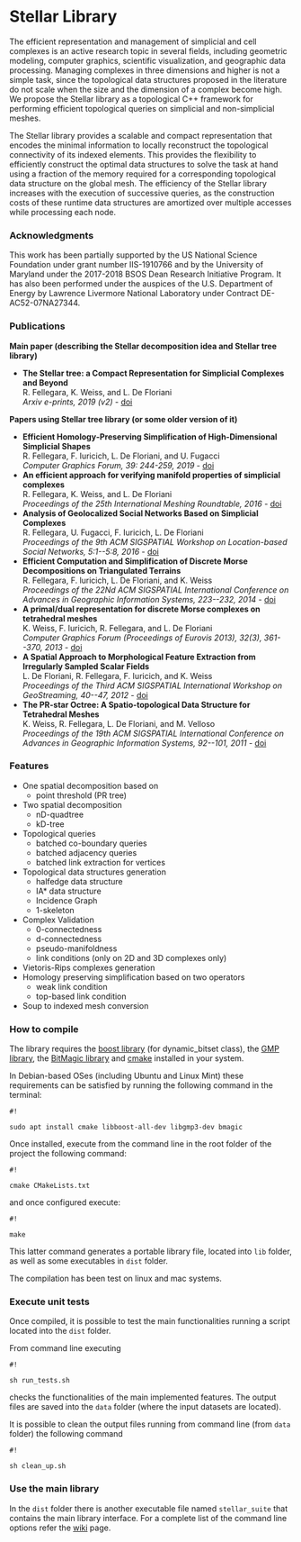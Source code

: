 # Stellar Library #

The efficient representation and management of simplicial and cell complexes is an active research
topic in several fields, including geometric modeling, computer graphics, scientific visualization, and geographic data processing. Managing complexes in three dimensions and higher is not a simple task, since the topological data structures proposed in the literature do not scale when the size and the dimension of a complex become high. We propose the Stellar library as a topological C++ framework for performing efficient topological queries on simplicial and non-simplicial meshes. 

The Stellar library provides a scalable and compact representation that encodes the minimal information to locally reconstruct the topological connectivity of its indexed elements. This provides the flexibility to efficiently construct the optimal data structures to solve the task at hand using a fraction of the memory required for a corresponding topological data structure on the global mesh. The efficiency of the Stellar library increases with the execution of successive queries, as the construction costs of these runtime data structures are amortized over multiple accesses while processing each node. 

### Acknowledgments ###

This work has been partially supported by the US National Science Foundation under grant number IIS-1910766 and by the University of Maryland under the 2017-2018 BSOS Dean Research Initiative Program. It has also been performed under the auspices of the U.S. Department of Energy by Lawrence Livermore National Laboratory under Contract DE-AC52-07NA27344.

### Publications ###

**Main paper (describing the Stellar decomposition idea and Stellar tree library)**

- **The Stellar tree: a Compact Representation for Simplicial Complexes and Beyond**  
R. Fellegara, K. Weiss, and L. De Floriani  
*Arxiv e-prints, 2019 (v2)* - [doi](https://arxiv.org/abs/1707.02211)

**Papers using Stellar tree library (or some older version of it)**

- **Efficient Homology‐Preserving Simplification of High‐Dimensional Simplicial Shapes**  
R. Fellegara, F. Iuricich, L. De Floriani, and U. Fugacci  
*Computer Graphics Forum, 39: 244-259, 2019* - [doi](http://dx.doi.org/10.1111/cgf.13764)
- **An efficient approach for verifying manifold properties of simplicial complexes**  
R. Fellegara, K. Weiss, and L. De Floriani  
*Proceedings of the 25th International Meshing Roundtable, 2016* - [doi](http://imr.sandia.gov/papers/abstracts/Fe830.html)
- **Analysis of Geolocalized Social Networks Based on Simplicial Complexes**  
R. Fellegara, U. Fugacci, F. Iuricich, L. De Floriani  
*Proceedings of the 9th ACM SIGSPATIAL Workshop on Location-based Social Networks, 5:1--5:8, 2016* - [doi](https://dl.acm.org/doi/10.1145/3021304.3021309)
- **Efficient Computation and Simplification of Discrete Morse Decompositions on Triangulated Terrains**  
R. Fellegara, F. luricich, L. De Floriani, and K. Weiss  
*Proceedings of the 22Nd ACM SIGSPATIAL International Conference on Advances in Geographic Information Systems, 223--232, 2014* - [doi](https://doi.org/10.1145/2666310.2666412)
- **A primal/dual representation for discrete Morse complexes on tetrahedral meshes**  
K. Weiss, F. Iuricich, R. Fellegara, and L. De Floriani  
*Computer Graphics Forum (Proceedings of Eurovis 2013), 32(3), 361--370, 2013* - [doi](https://doi.org/10.1111/cgf.12123)
- **A Spatial Approach to Morphological Feature Extraction from Irregularly Sampled Scalar Fields**  
L. De Floriani, R. Fellegara, F. Iuricich, and K. Weiss  
*Proceedings of the Third ACM SIGSPATIAL International Workshop on GeoStreaming, 40--47, 2012* - [doi](https://doi.org/10.1145/2442968.2442974)
- **The PR-star Octree: A Spatio-topological Data Structure for Tetrahedral Meshes**  
K. Weiss, R. Fellegara, L. De Floriani, and M. Velloso  
*Proceedings of the 19th ACM SIGSPATIAL International Conference on Advances in Geographic Information Systems, 92--101, 2011* - [doi](https://doi.org/10.1145/2093973.2093987)

### Features ###

+ One spatial decomposition based on
    * point threshold (PR tree)
+ Two spatial decomposition
    * nD-quadtree
    * kD-tree
+ Topological queries
    * batched co-boundary queries
    * batched adjacency queries
    * batched link extraction for vertices
+ Topological data structures generation
    * halfedge data structure
    * IA* data structure
    * Incidence Graph
    * 1-skeleton
+ Complex Validation
    * 0-connectedness
    * d-connectedness
    * pseudo-manifoldness
    * link conditions (only on 2D and 3D complexes only)
+ Vietoris-Rips complexes generation
+ Homology preserving simplification based on two operators
    * weak link condition
    * top-based link condition
+ Soup to indexed mesh conversion

### How to compile ###

The library requires the [boost library](http://www.boost.org/) (for dynamic_bitset class), the [GMP library](https://gmplib.org/), the [BitMagic library](http://bitmagic.io/) and [cmake](https://cmake.org/) installed in your system.

In Debian-based OSes (including Ubuntu and Linux Mint) these requirements can be satisfied by running the following command in the terminal:
```
#!

sudo apt install cmake libboost-all-dev libgmp3-dev bmagic
```

Once installed, execute from the command line in the root folder of the project the following command:
```
#!

cmake CMakeLists.txt
```
and once configured execute:
```
#!

make
```
This latter command generates a portable library file, located into `lib` folder, as well as some executables in `dist` folder.

The compilation has been test on linux and mac systems.

### Execute unit tests ###

Once compiled, it is possible to test the main functionalities running a script located into the `dist` folder.

From command line executing 
```
#!

sh run_tests.sh
```
checks the functionalities of the main implemented features.
The output files are saved into the `data` folder (where the input datasets are located).

It is possible to clean the output files running from command line (from `data` folder) the following command
```
#!

sh clean_up.sh
```

### Use the main library ###

In the `dist` folder there is another executable file named `stellar_suite` that contains the main library interface. For a complete list of the command line options refer the [wiki](https://bitbucket.org/riccardo_fellegara/stellar-library/wiki/Command%20line%20parameters) page.
